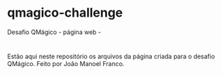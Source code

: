 # qmagico-challenge
Desafio QMágico - página web - 
#
Estão aqui neste repositório os arquivos da página criada para o desafio QMágico.
Feito por João Manoel Franco.
